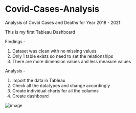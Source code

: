 # Covid-Cases-Analysis
Analysis of Covid Cases and Deaths for Year 2018 - 2021

This is my first Tableau Dashboard

Findings - 
1. Dataset was clean with no missing values
2. Only 1 table exists so need to set the relationships
3. There are more dimension values and less measure values

Analysis -
1. Import the data in Tableau
2. Check all the datatypes and change accordingly
3. Create individual charts for all the columns
4. Create dashboard

![image](https://github.com/sapnakhandelwal/Covid-Cases-Analysis/assets/147053399/54f204ee-7338-482a-85f9-416ef94c52ef)


